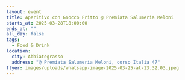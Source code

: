 ```yaml
---
layout: event
title: Aperitivo con Gnocco Fritto @ Premiata Salumeria Meloni
starts_at: 2025-03-28T18:00:00
ends_at: ""
all_day: false
tags:
  - Food & Drink
location:
  city: Abbiategrasso
  address: "@ Premiata Salumeria Meloni, corso Italia 47"
flyer: images/uploads/whatsapp-image-2025-03-25-at-13.32.03.jpeg
---
```

